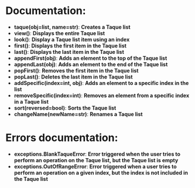 # Documentation:
- **taque(obj=list, name=str)**: **Creates a Taque list**
- **view()**: **Displays the entire Taque list**
- **look()**: **Display a Taque list item using an index**
- **first()**: **Displays the first item in the Taque list**
- **last()**: **Displays the last item in the Taque list**
- **appendFirst(obj)**: **Adds an element to the top of the Taque list**
- **appendLast(obj)**: **Adds an element to the end of the Taque list**
- **popFirst()**: **Removes the first item in the Taque list**
- **popLast()**: **Deletes the last item in the Taque list**
- **addSpecific(index=int, obj)**: **Adds an element to a specific index in the list**
- **removeSpecific(index=int)**: **Removes an element from a specific index in a Taque list**
- **sort(reversed=bool)**: **Sorts the Taque list**
- **changeName(newName=str)**: **Renames a Taque list**
# Errors documentation:
- **exceptions.BlankTaqueError**: **Error triggered when the user tries to perform an operation on the Taque list, but the Taque list is empty**
- **exceptions.OutOfRangeError**: **Error triggered when a user tries to perform an operation on a given index, but the index is not included in the Taque list**
